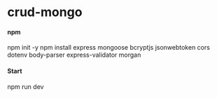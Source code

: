 # crud-mongo

#### npm
  npm init -y
  npm install express mongoose bcryptjs jsonwebtoken cors dotenv body-parser express-validator morgan

#### Start
  npm run dev
